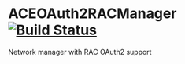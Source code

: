 # ACEOAuth2RACManager [![Build Status](https://travis-ci.org/acerbetti/ACEOAuth2RACManager.svg?branch=master)](https://travis-ci.org/acerbetti/ACEOAuth2RACManager)
Network manager with RAC OAuth2 support 
